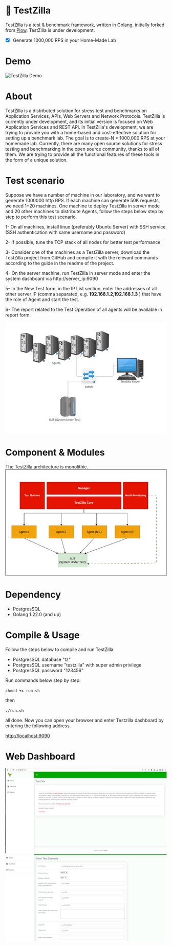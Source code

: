 # 🦖 TestZilla 
TestZilla is a test  & benchmark framework, written in Golang, initially forked from [Plow](https://github.com/six-ddc/plow). TestZilla is under development. 
- [x] Generate 1000,000 RPS in your Home-Made Lab

# Demo
![TestZilla Demo](documents/video/demo.gif)

# About 

TestZilla is a distributed solution for stress test and benchmarks on Application Services, APIs, Web Servers and Network Protocols. TestZilla is currently under development, and its initial version is focused on Web Application Services and REST API. In TestZilla's development, we are trying to provide you with a home-based and cost-effective solution for setting up a benchmark lab. The goal is to create-N * 1000,000 RPS at your homemade lab. Currently, there are many open source solutions for stress testing and benchmarking in the open source community, thanks to all of them. We are trying to provide all the functional features of these tools in the form of a unique solution.
# Test scenario
Suppose we have a number of machine  in our laboratory, and we want to generate 1000000 http RPS. If each machine can generate 50K requests, we need 1+20 machines. One machine to deploy TestZilla in server mode and 20 other machines to distribute Agents, follow the steps below step by step to perform this test scenario.

1- On all machines, install linux  (preferably Ubuntu Server) with SSH service  (SSH authentication with same username and password)

2- If possible, tune the TCP stack of all nodes for better test performance

3- Consider one of the machines as a TestZilla server, download the TestZilla project from GitHub  and compile it with the relevant commands according to the guide in the readme of the project.

4- On the server machine, run TestZilla in server mode and enter the system dashboard via http://server_ip:9090

5- In the New Test form, in the IP List section, enter the addresses of all other server IP (comma separated, e.g. **192.168.1.2,192.168.1.3** ) that have the role of Agent and start the test.

6- The report related to the Test Operation of all agents will be available in report form.

![Test Plan](documents/img/scenario.png)

# Component & Modules
The TestZilla architecture is monolithic.
![TestZilla Internal](documents/img/TestZilla.png)

# Dependency 
 - PostgresSQL
 - Golang 1.22.0 (and up)

# Compile & Usage
Follow the steps below to compile and run TestZilla:

 -  PostgresSQL database "tz"
 -  PostgresSQL username  "testzilla" with super admin privilege
 -  PostgresSQL password  "123456"

Run commands below step by step:

``
chmod +x run.sh
``

then

``
./run.sh
``

 all done.
 Now you can open your browser and enter Testzilla dashboard by entering the following address.


[http://localhost:9090](http://localhost:9090)

 
# Web Dashboard
![web dashboard](documents/img/screen.png)
![web dashboard](documents/img/screen-2.png)



